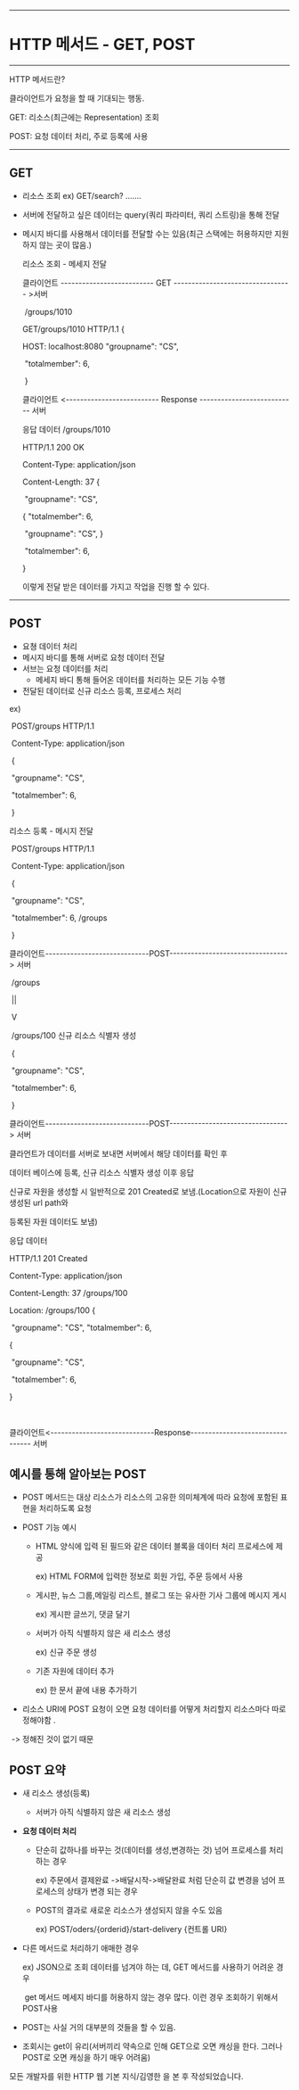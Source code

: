 ----

# HTTP 메서드 - GET, POST

---



HTTP 메서드란?

클라이언트가 요청을 할 때 기대되는 행동.



GET: 리소스(최근에는 Representation) 조회

POST: 요청 데이터 처리, 주로 등록에 사용

---

## GET

- 리소스 조회 ex) GET/search? .......

- 서버에 전달하고 싶은 데이터는 query(쿼리 파라미터, 쿼리 스트링)을 통해 전달

- 메시지 바디를 사용해서 데이터를 전달할 수는 있음(최근 스택에는 허용하지만 지원하지 않는 곳이 많음.)

  

  

  리소스 조회 - 메세지 전달

  

  클라이언트  --------------------------  GET --------------------------------- >서버

  ​																							/groups/1010

  GET/groups/1010 HTTP/1.1											{ 

  HOST: localhost:8080															"groupname": "CS",

  ​																									"totalmember": 6,

  ​																								}

  

  

  클라이언트 <-------------------------- Response --------------------------- 서버

  응답 데이터																		/groups/1010

  HTTP/1.1 200 OK

  Content-Type: application/json

  Content-Length: 37              											{ 

  ​														                                          "groupname": "CS",

  {																								"totalmember": 6,

  ​    "groupname": "CS",			        									}

  ​	"totalmember": 6,

   }

  이렇게 전달 받은 데이터를 가지고 작업을 진행 할 수 있다.

------

## POST



- 요쳥 데이터 처리
- 메시지 바디를 통해 서버로 요청 데이터 전달
- 서브는 요청 데이터를 처리
  - 메세지 바디 통해 들어온 데이터를 처리하는 모든 기능 수행
- 전달된 데이터로 신규 리소스 등록, 프로세스 처리 

ex) 

​	  POST/groups HTTP/1.1

​	  Content-Type: application/json

​	  {

​	        "groupname": "CS",			        									

​	        "totalmember": 6,

​       }



리소스 등록 - 메시지 전달

​	  POST/groups HTTP/1.1                                                         

​	  Content-Type: application/json

​	  {

​	        "groupname": "CS",			        									

​	        "totalmember": 6,                                                          /groups

​       }

클라이언트-----------------------------POST---------------------------------> 서버





​																						 /groups

​																								||

​																								 V

​																						/groups/100 신규 리소스 식별자 생성

​	 																					{

​	        																				"groupname": "CS",			        									

​	        																				"totalmember": 6,                                                          

​       																					}



클라이언트-----------------------------POST---------------------------------> 서버



클라언트가 데이터를 서버로 보내면 서버에서 해당 데이터를 확인 후 

데이터 베이스에 등록, 신규 리소스 식별자 생성 이후 응답

신규로 자원을 생성할 시 일반적으로 201 Created로 보냄.(Location으로 자원이 신규생성된 url path와

등록된 자원 데이터도 보냄)

 



응답 데이터

HTTP/1.1 201 Created

Content-Type: application/json

Content-Length: 37															/groups/100

Location: /groups/100                                                     {

​	        																				    "groupname": "CS",			        									    														"totalmember": 6,                                                          

{

​    "groupname": "CS",			        									

​	"totalmember": 6,                                                          

 }

​      														

클라이언트<-----------------------------Response--------------------------------- 서버



## 예시를 통해 알아보는 POST

- POST 메서드는 대상 리소스가 리소스의 고유한 의미체계에 따라 요청에 포함된 표현을 처리하도록 요청

- POST 기능 예시

  - HTML 양식에 입력 된 필드와 같은 데이터 블록을 데이터 처리 프로세스에 제공

    ex) HTML FORM에 입력한 정보로 회원 가입, 주문 등에서 사용

  - 게시판, 뉴스 그룹,메일링 리스트, 블로그 또는 유사한 기사 그룹에 메시지 게시

    ex) 게시판 글쓰기, 댓글 달기

  - 서버가 아직 식별하지 않은 새 리소스 생성

    ex) 신규 주문 생성

  - 기존 자원에 데이터 추가

    ex) 한 문서 끝에 내용 추가하기

- 리소스  URI에 POST 요청이 오면 요청 데이터를 어떻게 처리할지 리소스마다 따로 정해야함 . 

​		-> 정해진 것이 없기 때문



## POST 요약

- 새 리소스 생성(등록)
  - 서버가 아직 식별하지 않은 새 리소스 생성

- **요청 데이터 처리**

  - 단순히 값하나를 바꾸는 것(데이터를 생성,변경하는 것) 넘어 프로세스를 처리하는 경우

    ex) 주문에서 결제완료 ->배달시작->배달완료 처럼 단순히 값 변경을 넘어 프로세스의 상태가 변경      되는 경우

  - POST의 결과로 새로운 리소스가 생성되지 않을 수도 있음

    ex) POST/oders/{orderid}/start-delivery {컨트롤 URI}

- 다른 메서드로 처리하기 애매한 경우

  ex) JSON으로 조회 데이터를 넘겨야 하는 데, GET 메서드를 사용하기 어려운 경우

  ​	 get 메서드 메세지 바디를 허용하지 않는 경우 많다. 이런 경우 조회하기 위해서 POST사용

- POST는 사실 거의 대부분의 것들을 할 수 있음. 

- 조회시는 get이 유리(서버끼리 약속으로 인해 GET으로 오면 캐싱을 한다. 그러나 POST로 오면 캐싱을 하기 매우 어려움)









모든 개발자를 위한 HTTP 웹 기본 지식/김영한 을 본 후 작성되었습니다.